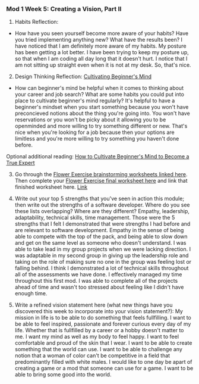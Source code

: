 ### Mod 1 Week 5: Creating a Vision, Part II <a name="week-5"></a>
1. Habits Reflection:
* How have you seen yourself become more aware of your habits? Have you tried implementing anything new? What have the results been? I have noticed that I am definitely more aware of my habits. My posture has been getting a lot better. I have been trying to keep my posture up, so that when I am coding all day long that it doesn't hurt. I notice that I am not sitting up straight even when it is not at my desk. So, that's nice.

2. Design Thinking Reflection: [Cultivating Beginner's Mind](https://mindfulambition.net/beginners-mind/)

* How can beginner's mind be helpful when it comes to thinking about your career and job search? What are some habits you could put into place to cultivate beginner's mind regularly?
It's helpful to have a beginner's mindset when you start something because you won't have preconcieved notions about the thing you're going into. You won't have reservations or you won't be picky about it allowing you to be openminded and more willing to try something different or new. That's nice when you're looking for a job because then your options are limitless and you're more willing to try something you haven't done before.

Optional additional reading: [How to Cultivate Beginner's Mind to Become a True Expert](https://medium.com/better-humans/how-to-cultivate-beginners-mind-to-become-a-true-expert-b2e82953318d)

3. Go through the [Flower Exercise brainstorming worksheets linked here](https://docs.google.com/document/d/1pLe95AA3y8rxnU-MDnyAVeoqWCxE9__KMDhmPgcd_7c/edit?usp=sharing). Then complete your [Flower Exercise final worksheet here](https://docs.google.com/document/d/1ETSoRT-BxMH-cTWzbk1inRESmYHGnpbz0DgBHgmAJ-4/edit?usp=sharing) and link that finished worksheet here. [Link](https://docs.google.com/document/d/1uEEpZlz7PssMUgS9ggAX60K1ayp6668oYOWzD1LwbOA/edit)

4. Write out your top 5 strengths that you've seen in action this module; then write out the strengths of a software developer. Where do you see these lists overlapping? Where are they different? Empathy, leadership, adaptability, technical skills, time management. Those were the 5 strengths that I felt I demonstrated that were strengths I had before and are relevant to software development. Empathy in the sense of being able to compete with the top of the pack, and being able to slow down and get on the same level as someone who doesn't understand. I was able to take lead in my group projects when we were lacking direction. I was adaptable in my second group in giving up the leadership role and taking on the role of making sure no one in the group was feeling lost or falling behind. I think I demonstrated a lot of technical skills throughout all of the assessments we have done. I effectively managed my time throughout this first mod. I was able to complete all of the projects ahead of time and wasn't too stressed about feeling like I didn't have enough time.

5. Write a refined vision statement here (what new things have you discovered this week to incorporate into your vision statement?): My mission in life is to be able to do something that feels fullfilling. I want to be able to feel inspired, passionate and forever curious every day of my life. Whether that is fullfilled by a career or a hobby doesn't matter to me. I want my mind as well as my body to feel happy. I want to feel comfortable and proud of the skin that I wear. I want to be able to create something that the world can use. I want to be able to challenge any notion that a woman of color can't be competitive in a field that predominantly filled with white males. I would like to one day be apart of creating a game or a mod that someone can use for a game. I want to be able to bring some good into the world.